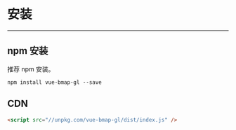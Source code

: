 # 安装

---

## npm 安装

推荐 npm 安装。

```
npm install vue-bmap-gl --save
```

## CDN

```html
<script src="//unpkg.com/vue-bmap-gl/dist/index.js" />
```


